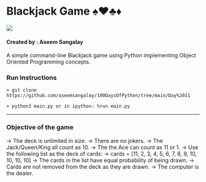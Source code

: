 # Blackjack Game ♠️♥️♣️♦️

![](https://media.giphy.com/media/l2Sq2mPVJr4tfk436/giphy.gif)


#### Created by : Aseem Sangalay

A simple command-line Blackjack game using Python implementing Object Oriented Programming concepts.

### Run Instructions

`> git clone https://github.com/aseemsangalay/100DaysOfPython/tree/main/Day%2011`

`> python3 main.py or in ipython: %run main.py`

- - -

### Objective of the game
->  The deck is unlimited in size. 
->  There are no jokers. 
->  The Jack/Queen/King all count as 10.
->  The the Ace can count as 11 or 1.
->  Use the following list as the deck of cards:
->  cards = [11, 2, 3, 4, 5, 6, 7, 8, 9, 10, 10, 10, 10]
->  The cards in the list have equal probability of being drawn.
->  Cards are not removed from the deck as they are drawn.
->  The computer is the dealer.
